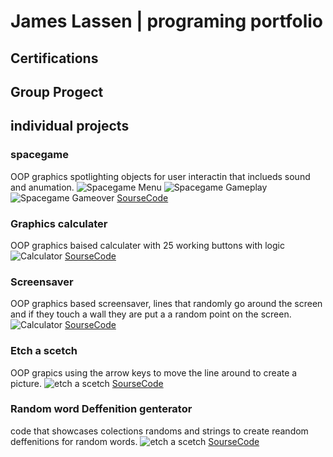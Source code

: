 # James Lassen | programing portfolio

## Certifications

## Group Progect

## individual projects

### spacegame
OOP graphics spotlighting objects for user interactin that inclueds sound and anumation.
![Spacegame Menu](https://github.com/Jameslassen1/programing1b2/blob/main/images/Spacegame%20startscreen.png?raw=true)
![Spacegame Gameplay](https://github.com/Jameslassen1/programing1b2/blob/main/images/Spacegame%20gameplay.png?raw=true)
![Spacegame Gameover](https://github.com/Jameslassen1/programing1b2/blob/main/images/spacegame%20Gameover.png?raw=true)
[SourseCode](https://github.com/Jameslassen1/programing1b2/blob/main/src/Spacegame.zip)

### Graphics calculater
OOP graphics baised calculater with 25 working buttons with logic
![Calculator](https://github.com/Jameslassen1/programing1b2/blob/main/images/calculator.png)
[SourseCode](https://github.com/Jameslassen1/programing1b2/blob/main/src/calculator.zip)

### Screensaver
OOP graphics based screensaver, lines that randomly go around the screen and if they touch a wall they are put a a random point on the screen.
![Calculator](https://github.com/Jameslassen1/programing1b2/blob/main/images/Screensaver.png)
[SourseCode](https://github.com/Jameslassen1/programing1b2/blob/main/src/screensaver.zip)

### Etch a scetch
OOP grapics using the arrow keys to move the line around to create a picture.
![etch a scetch](https://github.com/Jameslassen1/programing1b2/blob/main/images/EAS.png)
[SourseCode](https://github.com/Jameslassen1/programing1b2/blob/main/src/etchASketch.zip)

### Random word Deffenition genterator
code that showcases colections randoms and strings to create reandom deffenitions for random words.
![etch a scetch](https://github.com/Jameslassen1/programing1b2/blob/main/images/WordDef.png)
[SourseCode](https://github.com/Jameslassen1/programing1b2/blob/main/src/main.py)

